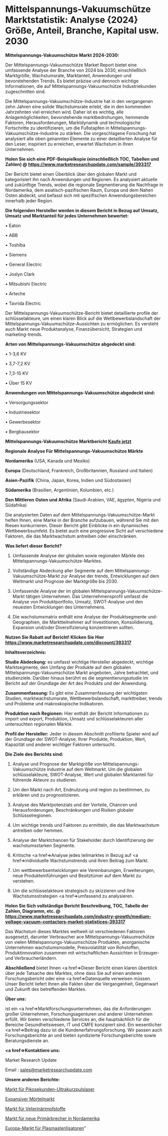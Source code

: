 # Mittelspannungs-Vakuumschütze Marktstatistik: Analyse {2024} Größe, Anteil, Branche, Kapital usw. 2030

<strong>Mittelspannungs-Vakuumschütze Markt 2024-2030:</strong>

Der Mittelspannungs-Vakuumschütze Market Report bietet eine umfassende Analyse der Branche von 2024 bis 2030, einschließlich Marktgröße, Wachstumsrate, Marktanteil, Anwendungen und bevorstehenden Trends. Es bietet präzise und dennoch wichtige Informationen, die auf Mittelspannungs-Vakuumschütze Industriekunden zugeschnitten sind.

Die Mittelspannungs-Vakuumschütze-Industrie hat in den vergangenen zehn Jahren eine solide Wachstumsrate erlebt, die in den kommenden Jahrzehnten viel erreichen wird. Daher ist es wichtig, alle Anlagemöglichkeiten, bevorstehende marktbedrohungen, hemmende Faktoren, Herausforderungen, Marktdynamik und technologische Fortschritte zu identifizieren, um die Fußstapfen in Mittelspannungs-Vakuumschütze-Industrie zu stärken. Die vorgeschlagene Forschung hat analysiert alle oben genannten Elemente zu einer detaillierten Analyse für den Leser, inspiriert zu erreichen, erwartet Wachstum in Ihren Unternehmen.

<strong>Holen Sie sich eine PDF-Beispielkopie (einschließlich TOC, Tabellen und Zahlen) @
</strong><strong><a href=https://www.marketresearchupdate.com/sample/393317><strong>https://www.marketresearchupdate.com/sample/393317</u></font></a></strong></strong>

Der Bericht bietet einen Überblick über den globalen Markt und kategorisiert ihn nach Anwendungen und Regionen. Es analysiert aktuelle und zukünftige Trends, wobei die regionale Segmentierung die Nachfrage in Nordamerika, dem asiatisch-pazifischen Raum, Europa und dem Nahen Osten abdeckt, und befasst sich mit spezifischen Anwendungsbereichen innerhalb jeder Region.

<strong>Die folgenden Hersteller werden in diesem Bericht in Bezug auf Umsatz, Umsatz und Marktanteil für jedes Unternehmen bewertet:</strong>

• Eaton

• ABB

• Toshiba

• Siemens

• General Electric

• Joslyn Clark

• Mitsubishi Electric

• Arteche

• Tavrida Electric

Der Mittelspannungs-Vakuumschütze-Bericht bietet detaillierte profile der schlüsselakteure, um einen klaren Blick auf die Wettbewerbslandschaft der Mittelspannungs-Vakuumschütze-Aussichten zu ermöglichen. Es versteht auch Markt neue Produktanalyse, Finanzübersicht, Strategien und marketing-trends.

<strong>Arten von Mittelspannungs-Vakuumschütze abgedeckt sind:</strong>

• 1-3,6 KV

• 3,7-7,2 KV

• 7,3-15 KV

• Über 15 KV

<strong>Anwendungen von Mittelspannungs-Vakuumschütze abgedeckt sind:</strong>

• Versorgungssektor

• Industriesektor

• Gewerbesektor

• Bergbausektor

<strong>Mittelspannungs-Vakuumschütze Marktbericht <a href=https://www.marketresearchupdate.com/buynow/393317>Kaufe jetzt</a></strong>

<strong>Regionale Analyse Für Mittelspannungs-Vakuumschütze Märkte</strong>

<strong>Nordamerika</strong> (USA, Kanada und Mexiko)

<strong>Europa</strong> (Deutschland, Frankreich, Großbritannien, Russland und Italien)

<strong>Asien-Pazifik</strong> (China, Japan, Korea, Indien und Südostasien)

<strong>Südamerika</strong> (Brasilien, Argentinien, Kolumbien, etc.)

<strong>Den Mittleren</strong> <strong>Osten und Afrika</strong> (Saudi-Arabien, VAE, ägypten, Nigeria und Südafrika)

Die analysierten Daten auf dem Mittelspannungs-Vakuumschütze-Markt helfen Ihnen, eine Marke in der Branche aufzubauen, während Sie mit den Riesen konkurrieren. Dieser Bericht gibt Einblicke in ein dynamisches Wettbewerbsumfeld. Es bietet auch eine progressive Sicht auf verschiedene Faktoren, die das Marktwachstum antreiben oder einschränken.

<strong>Was liefert dieser Bericht?</strong>

1. Umfassende Analyse der globalen sowie regionalen Märkte des Mittelspannungs-Vakuumschütze-Marktes.

2. Vollständige Abdeckung aller Segmente auf dem Mittelspannungs-Vakuumschütze-Markt zur Analyse der trends, Entwicklungen auf dem Weltmarkt und Prognose der Marktgröße bis 2030.

3. Umfassende Analyse der im globalen Mittelspannungs-Vakuumschütze-Markt tätigen Unternehmen. Das Unternehmensprofil umfasst die Analyse von Produktportfolio, Umsatz, SWOT-Analyse und den neuesten Entwicklungen des Unternehmens.

4. Die wachstumsmatrix enthält eine Analyse der Produktsegmente und-Geographien, die Marktteilnehmer auf Investitionen, Konsolidierung, Expansion und/oder Diversifizierung konzentrieren sollten.

<strong>Nutzen Sie Rabatt auf Bericht! Klicken Sie Hier
</strong><strong><a href=https://www.marketresearchupdate.com/discount/393317>https://www.marketresearchupdate.com/discount/393317</b></u></font></strong></a>

<strong>Inhaltsverzeichnis:</strong>

<strong>Studie Abdeckung:</strong> es umfasst wichtige Hersteller abgedeckt, wichtige Marktsegmente, den Umfang der Produkte auf dem globalen Mittelspannungs-Vakuumschütze Markt angeboten, Jahre betrachtet, und studienziele. Darüber hinaus berührt es die segmentierungsstudie im Bericht auf der Grundlage der Art des Produkts und der Anwendung.

<strong>Zusammenfassung:</strong> Es gibt eine Zusammenfassung der wichtigsten Studien, marktwachstumsrate, Wettbewerbslandschaft, markttreiber, trends und Probleme und makroskopische Indikatoren.

<strong>Produktion nach Regionen:</strong> Hier enthält der Bericht Informationen zu import und export, Produktion, Umsatz und schlüsselakteuren aller untersuchten regionalen Märkte.

<strong>Profil der Hersteller:</strong> Jeder in diesem Abschnitt profilierte Spieler wird auf der Grundlage der SWOT-Analyse, Ihrer Produkte, Produktion, Wert, Kapazität und anderer wichtiger Faktoren untersucht.

<strong>Die Ziele des Berichts sind:</strong>

1) Analyse und Prognose der Marktgröße von Mittelspannungs-Vakuumschütze Industrie auf dem Weltmarkt.
Um die globalen schlüsselakteure, SWOT-Analyse, Wert und globalen Marktanteil für führende Akteure zu studieren.

2) Um den Markt nach Art, Endnutzung und region zu bestimmen, zu erklären und zu prognostizieren.

3) Analyse des Marktpotenzials und der Vorteile, Chancen und Herausforderungen, Beschränkungen und Risiken globaler Schlüsselregionen.

4) Um wichtige trends und Faktoren zu ermitteln, die das Marktwachstum antreiben oder hemmen.

5) Analyse der Marktchancen für Stakeholder durch Identifizierung der wachstumsstarken Segmente.

6) Kritische <a href=>Analyse</a> jedes teilmarktes in Bezug auf <a href=>individuelle</a> Wachstumstrends und Ihren Beitrag zum Markt.

7) Um wettbewerbsentwicklungen wie Vereinbarungen, Erweiterungen, neue Produkteinführungen und Besitztümer auf dem Markt zu verstehen.

8) Um die schlüsselakteure strategisch zu skizzieren und Ihre Wachstumsstrategien <a href=>umfassend</a> zu analysieren.

<strong>Holen Sie Sich vollständige Bericht Beschreibung, TOC, Tabelle der Zahlen, Diagramm, etc. @ </strong><strong><a href=https://www.marketresearchupdate.com/industry-growth/medium-voltage-vacuum-contactors-market-statistices-393317>https://www.marketresearchupdate.com/industry-growth/medium-voltage-vacuum-contactors-market-statistices-393317</a></font></strong>

Das Wachstum dieses Marktes weltweit ist verschiedenen Faktoren ausgesetzt, darunter Verbraucher ace Mittelspannungs-Vakuumschütze von vielen Mittelspannungs-Vakuumschütze Produkten, anorganische Unternehmen wachstumsmodelle, Preisvolatilität von Rohstoffen, Produktinnovation zusammen mit wirtschaftlichen Aussichten in Erzeuger-und Verbraucherländern.

<strong>Abschließend</strong> bietet Ihnen <a href=>Dieser</a> Bericht einen klaren überblick über jede Tatsache des Marktes, ohne dass Sie auf einen anderen Forschungsbericht oder eine <a href=>Datenquelle</a> verweisen müssen. Unser Bericht liefert Ihnen alle Fakten über die Vergangenheit, Gegenwart und Zukunft des betreffenden Marktes.

<strong>Über uns:</strong>

 ist ein <a href=>Marktfors</a>chungsunternehmen, das die Anforderungen großer Unternehmen, Forschungsagenturen und anderer Unternehmen erfüllt. Wir bieten verschiedene Services an, die hauptsächlich für die Bereiche Gesundheitswesen, IT und CMFE konzipiert sind. Ein wesentlicher <a href=>Beitrag</a> dazu ist die Kundenerfahrungsforschung. Wir passen auch Forschungsberichte an und bieten syndizierte Forschungsberichte sowie Beratungsdienste an.

<strong><a href=>Kontaktiere uns:</a></strong>

Market Research Update

Email : sales@marketresearchupdate.com

<strong>Unsere anderen Berichte:</strong>

<a href=https://www.linkedin.com/pulse/picosecond-ultrafast-laser-market-size>Markt für Pikosekunden-Ultrakurzpulslaser</a>

<a href=https://www.linkedin.com/pulse/expansive-mortar-market-size-share-outlook-growth>Expansiver Mörtelmarkt</a>

<a href=https://www.linkedin.com/pulse/veterinary-vaccines-market-analysis-segment-region>Markt für Veterinärimpfstoffe</a>

<a href=https://www.linkedin.com/pulse/north-america-new-primary-crushers-market-current>Markt für neue Primärbrecher in Nordamerika</a>

<a href=https://www.linkedin.com/pulse/europe-plasma-sterilizer-market-2030-future-demand-analysis>Europa-Markt für Plasmasterilisatoren</a>"
